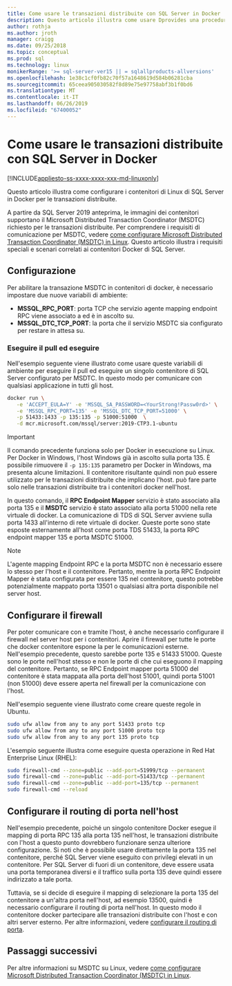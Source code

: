 ```yaml
---
title: Come usare le transazioni distribuite con SQL Server in Docker | Microsoft Docs
description: Questo articolo illustra come usare Dprovides una procedura dettagliata per la configurazione di MSDTC in Linux.
author: rothja
ms.author: jroth
manager: craigg
ms.date: 09/25/2018
ms.topic: conceptual
ms.prod: sql
ms.technology: linux
monikerRange: '>= sql-server-ver15 || = sqlallproducts-allversions'
ms.openlocfilehash: 1e38c1cf0fb82c70f57a1648619d584b06281cba
ms.sourcegitcommit: 65ceea905030582f8d89e75e97758abf3b1f0bd6
ms.translationtype: MT
ms.contentlocale: it-IT
ms.lasthandoff: 06/26/2019
ms.locfileid: "67400052"
---
```

# <a name="how-to-use-distributed-transactions-with-sql-server-on-docker"></a>Come usare le transazioni distribuite con SQL Server in Docker

[!INCLUDE[appliesto-ss-xxxx-xxxx-xxx-md-linuxonly](../includes/appliesto-ss-xxxx-xxxx-xxx-md-linuxonly.md)]

Questo articolo illustra come configurare i contenitori di Linux di SQL Server in Docker per le transazioni distribuite.

A partire da SQL Server 2019 anteprima, le immagini dei contenitori supportano il Microsoft Distributed Transaction Coordinator (MSDTC) richiesto per le transazioni distribuite. Per comprendere i requisiti di comunicazione per MSDTC, vedere [come configurare Microsoft Distributed Transaction Coordinator (MSDTC) in Linux](sql-server-linux-configure-msdtc.md). Questo articolo illustra i requisiti speciali e scenari correlati ai contenitori Docker di SQL Server.

## <a name="configuration"></a>Configurazione

Per abilitare la transazione MSDTC in contenitori di docker, è necessario impostare due nuove variabili di ambiente:

- **MSSQL_RPC_PORT**: porta TCP che servizio agente mapping endpoint RPC viene associato a ed è in ascolto su.  
- **MSSQL_DTC_TCP_PORT**: la porta che il servizio MSDTC sia configurato per restare in attesa su.

### <a name="pull-and-run"></a>Eseguire il pull ed eseguire

Nell'esempio seguente viene illustrato come usare queste variabili di ambiente per eseguire il pull ed eseguire un singolo contenitore di SQL Server configurato per MSDTC. In questo modo per comunicare con qualsiasi applicazione in tutti gli host.

```bash
docker run \
   -e 'ACCEPT_EULA=Y' -e 'MSSQL_SA_PASSWORD=<YourStrong!Passw0rd>' \
   -e 'MSSQL_RPC_PORT=135' -e 'MSSQL_DTC_TCP_PORT=51000' \
   -p 51433:1433 -p 135:135 -p 51000:51000  \
   -d mcr.microsoft.com/mssql/server:2019-CTP3.1-ubuntu
```

> [!IMPORTANT]
> Il comando precedente funziona solo per Docker in esecuzione su Linux. Per Docker in Windows, l'host Windows già in ascolto sulla porta 135. È possibile rimuovere il `-p 135:135` parametro per Docker in Windows, ma presenta alcune limitazioni. Il contenitore risultante quindi non può essere utilizzato per le transazioni distribuite che implicano l'host. può fare parte solo nelle transazioni distribuite tra i contenitori docker nell'host.

In questo comando, il **RPC Endpoint Mapper** servizio è stato associato alla porta 135 e il **MSDTC** servizio è stato associato alla porta 51000 nella rete virtuale di docker. La comunicazione di TDS di SQL Server avviene sulla porta 1433 all'interno di rete virtuale di docker. Queste porte sono state esposte esternamente all'host come porta TDS 51433, la porta RPC endpoint mapper 135 e porta MSDTC 51000.

> [!NOTE]
> L'agente mapping Endpoint RPC e la porta MSDTC non è necessario essere lo stesso per l'host e il contenitore. Pertanto, mentre la porta RPC Endpoint Mapper è stata configurata per essere 135 nel contenitore, questo potrebbe potenzialmente mappato porta 13501 o qualsiasi altra porta disponibile nel server host.

## <a name="configure-the-firewall"></a>Configurare il firewall

Per poter comunicare con e tramite l'host, è anche necessario configurare il firewall nel server host per i contenitori. Aprire il firewall per tutte le porte che docker contenitore espone la per le comunicazioni esterne. Nell'esempio precedente, questo sarebbe porte 135 e 51433 51000. Queste sono le porte nell'host stesso e non le porte di che cui eseguono il mapping del contenitore. Pertanto, se RPC Endpoint mapper porta 51000 del contenitore è stata mappata alla porta dell'host 51001, quindi porta 51001 (non 51000) deve essere aperta nel firewall per la comunicazione con l'host.  

Nell'esempio seguente viene illustrato come creare queste regole in Ubuntu.

```bash
sudo ufw allow from any to any port 51433 proto tcp
sudo ufw allow from any to any port 51000 proto tcp
sudo ufw allow from any to any port 135 proto tcp
```

L'esempio seguente illustra come eseguire questa operazione in Red Hat Enterprise Linux (RHEL):

```bash
sudo firewall-cmd --zone=public --add-port=51999/tcp --permanent
sudo firewall-cmd --zone=public --add-port=51433/tcp --permanent
sudo firewall-cmd --zone=public --add-port=135/tcp --permanent
sudo firewall-cmd --reload
```

## <a name="configure-port-routing-on-the-host"></a>Configurare il routing di porta nell'host

Nell'esempio precedente, poiché un singolo contenitore Docker esegue il mapping di porta RPC 135 alla porta 135 nell'host, le transazioni distribuite con l'host a questo punto dovrebbero funzionare senza ulteriore configurazione. Si noti che è possibile usare direttamente la porta 135 nel contenitore, perché SQL Server viene eseguito con privilegi elevati in un contenitore. Per SQL Server di fuori di un contenitore, deve essere usata una porta temporanea diversi e il traffico sulla porta 135 deve quindi essere indirizzato a tale porta.

Tuttavia, se si decide di eseguire il mapping di selezionare la porta 135 del contenitore a un'altra porta nell'host, ad esempio 13500, quindi è necessario configurare il routing di porta nell'host. In questo modo il contenitore docker partecipare alle transazioni distribuite con l'host e con altri server esterno. Per altre informazioni, vedere [configurare il routing di porta](sql-server-linux-configure-msdtc.md#configure-port-routing).

## <a name="next-steps"></a>Passaggi successivi

Per altre informazioni su MSDTC su Linux, vedere [come configurare Microsoft Distributed Transaction Coordinator (MSDTC) in Linux](sql-server-linux-configure-msdtc.md).
